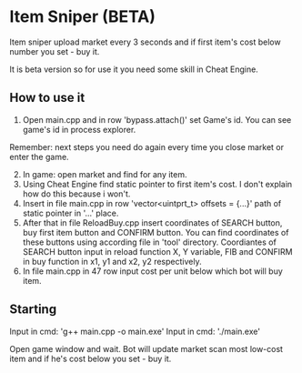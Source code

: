 # Item Sniper (BETA)

Item sniper upload market every 3 seconds and if first item's cost below number you set - buy it.

It is beta version so for use it you need some skill in Cheat Engine.

## How to use it

1. Open main.cpp and in row 'bypass.attach(<num>)' set Game's id. You can see game's id in process explorer.

  Remember: next steps you need do again every time you close market or enter the game. 

2. In game: open market and find for any item.
3. Using Cheat Engine find static pointer to first item's cost. I don't explain how do this because i won't.
4. Insert in file main.cpp in row 'vector<uintprt_t> offsets = {...}' path of static pointer in '...' place.
5. After that in file ReloadBuy.cpp insert coordinates of SEARCH button, buy first item button and CONFIRM button. You can find coordinates of these buttons using according file in 'tool' directory.
  Coordiantes of SEARCH button input in reload function X, Y variable, FIB and CONFIRM in buy function in x1, y1 and x2, y2 respectively.
6. In file main.cpp in 47 row input cost per unit below which bot will buy item.
## Starting
  
Input in cmd: 'g++ main.cpp -o main.exe'
Input in cmd: './main.exe'

Open game window and wait. Bot will update market scan most low-cost item and if he's cost below you set - buy it.
